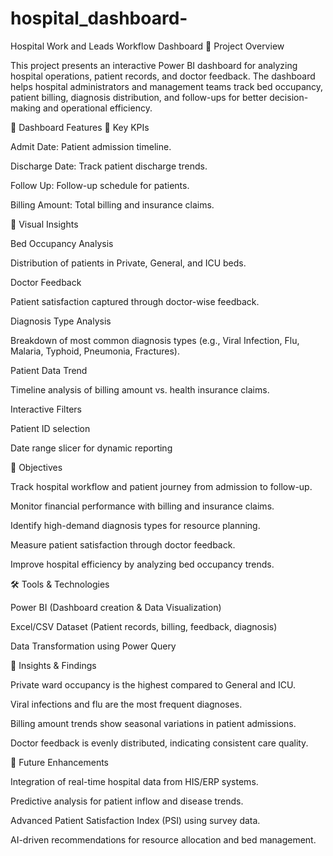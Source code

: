 # hospital_dashboard-
Hospital Work and Leads Workflow Dashboard
📌 Project Overview

This project presents an interactive Power BI dashboard for analyzing hospital operations, patient records, and doctor feedback. The dashboard helps hospital administrators and management teams track bed occupancy, patient billing, diagnosis distribution, and follow-ups for better decision-making and operational efficiency.

📂 Dashboard Features
🔹 Key KPIs

Admit Date: Patient admission timeline.

Discharge Date: Track patient discharge trends.

Follow Up: Follow-up schedule for patients.

Billing Amount: Total billing and insurance claims.

🔹 Visual Insights

Bed Occupancy Analysis

Distribution of patients in Private, General, and ICU beds.

Doctor Feedback

Patient satisfaction captured through doctor-wise feedback.

Diagnosis Type Analysis

Breakdown of most common diagnosis types (e.g., Viral Infection, Flu, Malaria, Typhoid, Pneumonia, Fractures).

Patient Data Trend

Timeline analysis of billing amount vs. health insurance claims.

Interactive Filters

Patient ID selection

Date range slicer for dynamic reporting

🎯 Objectives

Track hospital workflow and patient journey from admission to follow-up.

Monitor financial performance with billing and insurance claims.

Identify high-demand diagnosis types for resource planning.

Measure patient satisfaction through doctor feedback.

Improve hospital efficiency by analyzing bed occupancy trends.

🛠 Tools & Technologies

Power BI (Dashboard creation & Data Visualization)

Excel/CSV Dataset (Patient records, billing, feedback, diagnosis)

Data Transformation using Power Query

📌 Insights & Findings

Private ward occupancy is the highest compared to General and ICU.

Viral infections and flu are the most frequent diagnoses.

Billing amount trends show seasonal variations in patient admissions.

Doctor feedback is evenly distributed, indicating consistent care quality.

🚀 Future Enhancements

Integration of real-time hospital data from HIS/ERP systems.

Predictive analysis for patient inflow and disease trends.

Advanced Patient Satisfaction Index (PSI) using survey data.

AI-driven recommendations for resource allocation and bed management.
